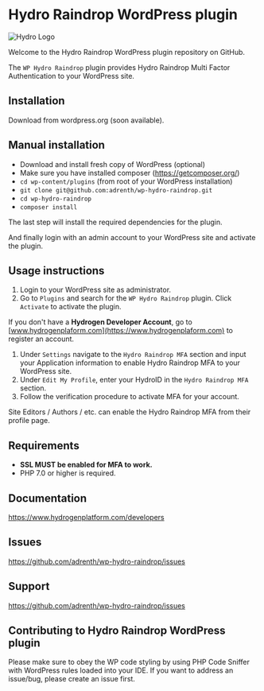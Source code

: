 # Hydro Raindrop WordPress plugin 

![Hydro Logo](https://i.imgur.com/slcCepB.png)

Welcome to the Hydro Raindrop WordPress plugin repository on GitHub.

The `WP Hydro Raindrop` plugin provides Hydro Raindrop Multi Factor Authentication to your WordPress site.

## Installation

Download from wordpress.org (soon available).

## Manual installation

- Download and install fresh copy of WordPress (optional)
- Make sure you have installed composer (https://getcomposer.org/)
- `cd wp-content/plugins` (from root of your WordPress installation)
- `git clone git@github.com:adrenth/wp-hydro-raindrop.git`
- `cd wp-hydro-raindrop`
- `composer install`

The last step will install the required dependencies for the plugin.

And finally login with an admin account to your WordPress site and activate the plugin.

## Usage instructions

1. Login to your WordPress site as administrator.
2. Go to `Plugins` and search for the `WP Hydro Raindrop` plugin. Click `Activate` to activate the plugin.

If you don't have a **Hydrogen Developer Account**, go to [www.hydrogenplaform.com](https://www.hydrogenplaform.com) to register an account.

1. Under `Settings` navigate to the `Hydro Raindrop MFA` section and input your Application information to enable Hydro Raindrop MFA to your WordPress site. 
2. Under `Edit My Profile`, enter your HydroID in the `Hydro Raindrop MFA` section.
3. Follow the verification procedure to activate MFA for your account.

Site Editors / Authors / etc. can enable the Hydro Raindrop MFA from their profile page.

## Requirements

* **SSL MUST be enabled for MFA to work.**
* PHP 7.0 or higher is required.

## Documentation

https://www.hydrogenplatform.com/developers

## Issues

https://github.com/adrenth/wp-hydro-raindrop/issues

## Support

https://github.com/adrenth/wp-hydro-raindrop/issues

## Contributing to Hydro Raindrop WordPress plugin

Please make sure to obey the WP code styling by using PHP Code Sniffer with WordPress rules loaded into your IDE.
If you want to address an issue/bug, please create an issue first.
